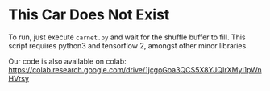 # This Car Does Not Exist
To run, just execute `carnet.py` and wait for the shuffle buffer to fill. This script requires python3 and tensorflow 2, amongst other minor libraries.

Our code is also available on colab:
https://colab.research.google.com/drive/1jcgoGoa3QCS5X8YJQIrXMyl1pWnHVrsy
